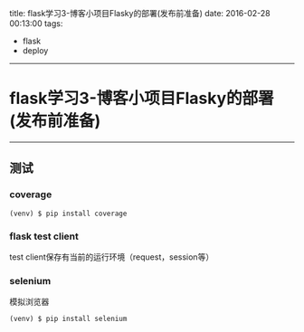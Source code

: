 title: flask学习3-博客小项目Flasky的部署(发布前准备)
date: 2016-02-28 00:13:00
tags:
- flask
- deploy

----

# flask学习3-博客小项目Flasky的部署(发布前准备)
---

## 测试

### coverage
	
	(venv) $ pip install coverage
	
### flask test client	

test client保存有当前的运行环境（request，session等）

### selenium

模拟浏览器

	(venv) $ pip install selenium
	
	